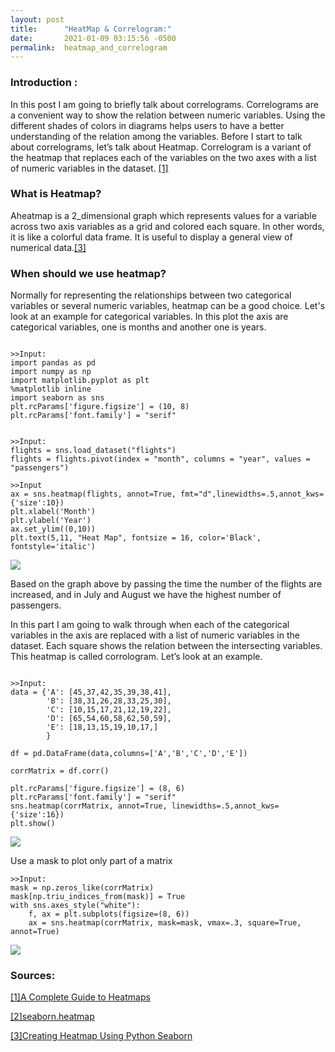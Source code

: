 ```yaml
---
layout: post
title:      "HeatMap & Correlogram:"
date:       2021-01-09 03:15:56 -0500
permalink:  heatmap_and_correlogram
---
```



###  Introduction :
In this post I am going to briefly talk about correlograms.  Correlograms are a convenient  way to show the relation between numeric variables. Using the different shades of colors in diagrams helps users to have a better understanding of the relation among the variables. Before I start to talk about correlograms, let’s talk about Heatmap. Correlogram is a variant of the heatmap that replaces each of the variables on the two axes with a list of numeric variables in the dataset. [\[1\]](https://chartio.com/learn/charts/heatmap-complete-guide/)

### What is Heatmap? 
Aheatmap is a 2_dimensional graph which represents values for a variable across two axis variables as a grid and colored each square. In other words, it is like a colorful data frame. It is useful to display  a general view of numerical data.[\[3\]](https://blog.quantinsti.com/creating-heatmap-using-python-seaborn/#:~:text=A%20heatmap%20is%20a%20two,Annotated%20Heatmap)

### When should we use heatmap?
Normally for representing the relationships between two categorical variables or several numeric variables, heatmap can be a good choice. Let's look at an example for categorical variables.  In this plot the axis are  categorical variables, one is months and another one is years. 

```

>>Input:
import pandas as pd
import numpy as np
import matplotlib.pyplot as plt
%matplotlib inline
import seaborn as sns
plt.rcParams['figure.figsize'] = (10, 8)
plt.rcParams['font.family'] = "serif"

```



```

>>Input:
flights = sns.load_dataset("flights")
flights = flights.pivot(index = "month", columns = "year", values = "passengers")

```


```
>>Input
ax = sns.heatmap(flights, annot=True, fmt="d",linewidths=.5,annot_kws={'size':10})
plt.xlabel('Month')
plt.ylabel('Year')
ax.set_ylim((0,10))
plt.text(5,11, "Heat Map", fontsize = 16, color='Black', fontstyle='italic')

```

![](https://lh6.googleusercontent.com/Nr_ZNoDKbsirW75fSLGVO-DqnQ4_u9YOG13U3GSued2TpUIX9gaKqrFhsVY9ekhqR9W7b4Hszxx8zZPyF9az=w3272-h1896)


Based on the graph above by passing the time the number of the flights are increased, and in July and August we have the highest number of passengers. 


In this part I am going to walk through when each of the categorical variables in the axis are replaced with a list of numeric variables in the dataset. Each square shows the relation between the  intersecting variables.  This  heatmap is called corrologram. Let’s look at an example. 

```

>>Input:
data = {'A': [45,37,42,35,39,38,41],
        'B': [38,31,26,28,33,25,30],
        'C': [10,15,17,21,12,19,22],
        'D': [65,54,60,58,62,50,59],
        'E': [18,13,15,19,10,17,]
        }

df = pd.DataFrame(data,columns=['A','B','C','D','E'])

corrMatrix = df.corr()

plt.rcParams['figure.figsize'] = (8, 6)
plt.rcParams['font.family'] = "serif"
sns.heatmap(corrMatrix, annot=True, linewidths=.5,annot_kws={'size':16})
plt.show()

```
![](https://lh6.googleusercontent.com/Fk3bETLL9BbmvYUn8lgGyvF7LQywjAaUnLEOrorLqQ18E96S55nD2tcQgSmHsqpk6J4XRYYuwRoKD04NZmYr=w3272-h1214)

Use a mask to plot only part of a matrix

```
>>Input:
mask = np.zeros_like(corrMatrix)
mask[np.triu_indices_from(mask)] = True
with sns.axes_style("white"):
    f, ax = plt.subplots(figsize=(8, 6))
    ax = sns.heatmap(corrMatrix, mask=mask, vmax=.3, square=True, annot=True)
```

![](https://lh6.googleusercontent.com/zlpUzJFQST9jizXtcpCmhFKTEVSv0H8GntfVeVfxIZ1BoUCkC3rmt87_BF8wHBWjFs0mb4JYoCi_L7d-aiOe=w3272-h1214)
### Sources:
[\[1\]A Complete Guide to Heatmaps](https://chartio.com/learn/charts/heatmap-complete-guide/)

[\[2\]seaborn.heatmap](http://alanpryorjr.com/visualizations/seaborn/heatmap/heatmap/)

[\[3\]Creating Heatmap Using Python Seaborn ](https://blog.quantinsti.com/creating-heatmap-using-python-seaborn/#:~:text=A%20heatmap%20is%20a%20two,Annotated%20Heatmap)
